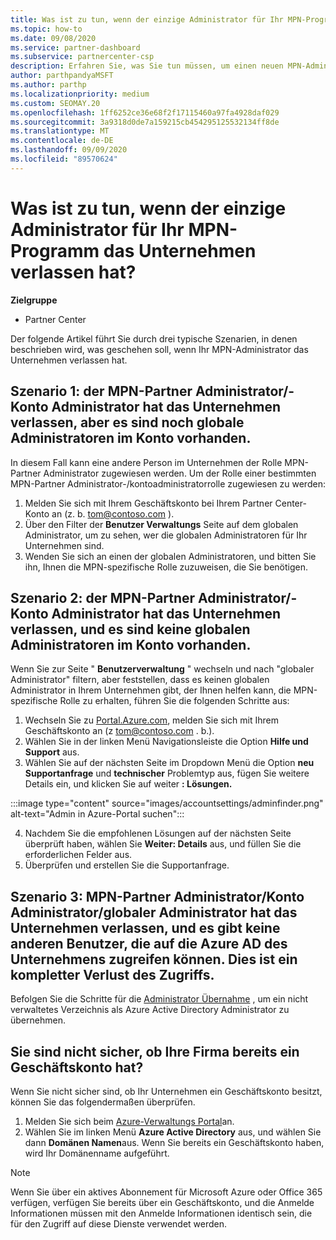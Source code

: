 ```yaml
---
title: Was ist zu tun, wenn der einzige Administrator für Ihr MPN-Programm das Unternehmen verlassen hat?
ms.topic: how-to
ms.date: 09/08/2020
ms.service: partner-dashboard
ms.subservice: partnercenter-csp
description: Erfahren Sie, was Sie tun müssen, um einen neuen MPN-Administrator zu finden oder Hilfe vom globalen Administrator Ihres Unternehmens zu erhalten. Erfahren Sie außerdem, wie Sie einen neuen globalen Administrator für Partner Center hinzufügen.
author: parthpandyaMSFT
ms.author: parthp
ms.localizationpriority: medium
ms.custom: SEOMAY.20
ms.openlocfilehash: 1ff6252ce36e68f2f17115460a97fa4928daf029
ms.sourcegitcommit: 3a9318d0de7a159215cb454295125532134ff8de
ms.translationtype: MT
ms.contentlocale: de-DE
ms.lasthandoff: 09/09/2020
ms.locfileid: "89570624"
---
```

# <a name="what-to-do-if-the-only-admin-for-your-mpn-program-has-left-the-company"></a>Was ist zu tun, wenn der einzige Administrator für Ihr MPN-Programm das Unternehmen verlassen hat?

**Zielgruppe**

- Partner Center

Der folgende Artikel führt Sie durch drei typische Szenarien, in denen beschrieben wird, was geschehen soll, wenn Ihr MPN-Administrator das Unternehmen verlassen hat.

## <a name="scenario-1-mpn-partner-adminaccount-admin-has-left-the-company-but-there-are-still-global-admins-in-the-account"></a>Szenario 1: der MPN-Partner Administrator/-Konto Administrator hat das Unternehmen verlassen, aber es sind noch globale Administratoren im Konto vorhanden.

In diesem Fall kann eine andere Person im Unternehmen der Rolle MPN-Partner Administrator zugewiesen werden. Um der Rolle einer bestimmten MPN-Partner Administrator-/kontoadministratorrolle zugewiesen zu werden:

1. Melden Sie sich mit Ihrem Geschäftskonto bei Ihrem Partner Center-Konto an (z. b. tom@contoso.com ).
1. Über den Filter der **Benutzer Verwaltungs** Seite auf dem globalen Administrator, um zu sehen, wer die globalen Administratoren für Ihr Unternehmen sind. 
1. Wenden Sie sich an einen der globalen Administratoren, und bitten Sie ihn, Ihnen die MPN-spezifische Rolle zuzuweisen, die Sie benötigen. 

## <a name="scenario-2-mpn-partner-adminaccount-admin-has-left-the-company-and-there-are-no-global-admins-in-the-account"></a>Szenario 2: der MPN-Partner Administrator/-Konto Administrator hat das Unternehmen verlassen, und es sind keine globalen Administratoren im Konto vorhanden. 

Wenn Sie zur Seite " **Benutzerverwaltung** " wechseln und nach "globaler Administrator" filtern, aber feststellen, dass es keinen globalen Administrator in Ihrem Unternehmen gibt, der Ihnen helfen kann, die MPN-spezifische Rolle zu erhalten, führen Sie die folgenden Schritte aus:

1. Wechseln Sie zu [Portal.Azure.com](https://ms.portal.azure.com/), melden Sie sich mit Ihrem Geschäftskonto an (z tom@contoso.com . b.). 
1. Wählen Sie in der linken Menü Navigationsleiste die Option **Hilfe und Support** aus.
1. Wählen Sie auf der nächsten Seite im Dropdown Menü die Option **neu Supportanfrage** und **technischer** Problemtyp aus, fügen Sie weitere Details ein, und klicken Sie auf weiter **: Lösungen.**

:::image type="content" source="images/accountsettings/adminfinder.png" alt-text="Admin in Azure-Portal suchen":::

4. Nachdem Sie die empfohlenen Lösungen auf der nächsten Seite überprüft haben, wählen Sie **Weiter: Details** aus, und füllen Sie die erforderlichen Felder aus.
1. Überprüfen und erstellen Sie die Supportanfrage.


## <a name="scenario-3-mpn-partner-adminaccount-adminglobal-admin-has-left-the-company-and-there-are-no-other-users-who-can-access-the-companys-azure-ad-this-is-a-complete-loss-of-access"></a>Szenario 3: MPN-Partner Administrator/Konto Administrator/globaler Administrator hat das Unternehmen verlassen, und es gibt keine anderen Benutzer, die auf die Azure AD des Unternehmens zugreifen können. Dies ist ein kompletter Verlust des Zugriffs.

Befolgen Sie die Schritte für die [Administrator Übernahme](https://docs.microsoft.com/azure/active-directory/users-groups-roles/domains-admin-takeover#internal-admin-takeover) , um ein nicht verwaltetes Verzeichnis als Azure Active Directory Administrator zu übernehmen.

## <a name="not-sure-if-your-company-already-has-a-work-account"></a>Sie sind nicht sicher, ob Ihre Firma bereits ein Geschäftskonto hat?

Wenn Sie nicht sicher sind, ob Ihr Unternehmen ein Geschäftskonto besitzt, können Sie das folgendermaßen überprüfen.

1. Melden Sie sich beim [Azure-Verwaltungs Portal](https://ms.portal.azure.com)an.
2. Wählen Sie im linken Menü **Azure Active Directory** aus, und wählen Sie dann **Domänen Namen**aus.
Wenn Sie bereits ein Geschäftskonto haben, wird Ihr Domänenname aufgeführt.

>[!Note]
>Wenn Sie über ein aktives Abonnement für Microsoft Azure oder Office 365 verfügen, verfügen Sie bereits über ein Geschäftskonto, und die Anmelde Informationen müssen mit den Anmelde Informationen identisch sein, die für den Zugriff auf diese Dienste verwendet werden.